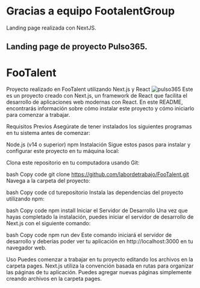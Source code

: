 
# Gracias a equipo FootalentGroup 

Landing page realizada con NextJS. 


## Landing page de proyecto Pulso365. 

# FooTalent
Proyecto realizado en FooTalent utilizando Next.js y React
![pulso365](https://github.com/FooTalent/PulsoConsulting/assets/116271658/a1e6d0d1-a19f-4ad9-b101-8db30baad869)
Este es un proyecto creado con Next.js, un framework de React que facilita el desarrollo de aplicaciones web modernas con React. En este README, encontrarás información sobre cómo instalar este proyecto y cómo iniciarlo para comenzar a trabajar.

Requisitos Previos
Asegúrate de tener instalados los siguientes programas en tu sistema antes de comenzar:

Node.js (v14 o superior)
npm
Instalación
Sigue estos pasos para instalar y configurar este proyecto en tu máquina local:

Clona este repositorio en tu computadora usando Git:

bash
Copy code
git clone https://github.com/labordetrabajo/FooTalent.git
Navega a la carpeta del proyecto:

bash
Copy code
cd turepositorio
Instala las dependencias del proyecto utilizando npm:

bash
Copy code
npm install
Iniciar el Servidor de Desarrollo
Una vez que hayas completado la instalación, puedes iniciar el servidor de desarrollo de Next.js con el siguiente comando:

bash
Copy code
npm run dev
Este comando iniciará el servidor de desarrollo y deberías poder ver tu aplicación en http://localhost:3000 en tu navegador web.

Uso
Puedes comenzar a trabajar en tu proyecto editando los archivos en la carpeta pages. Next.js utiliza la convención basada en rutas para organizar las páginas de tu aplicación. Puedes agregar nuevas páginas simplemente creando archivos en la carpeta pages.


